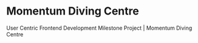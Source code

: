 # Momentum Diving Centre
User Centric Frontend Development Milestone Project | Momentum Diving Centre
